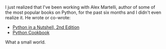 I just realized that I've been working with Alex Martelli, author of some of the
most popular books on Python, for the past six months and I didn't even
realize it.  He wrote or co-wrote:

- [Python in a Nutshell, 2nd Edition](http://amzn.com/0596100469)
- [Python Cookbook](http://amzn.com/0596007973)

What a small world.
